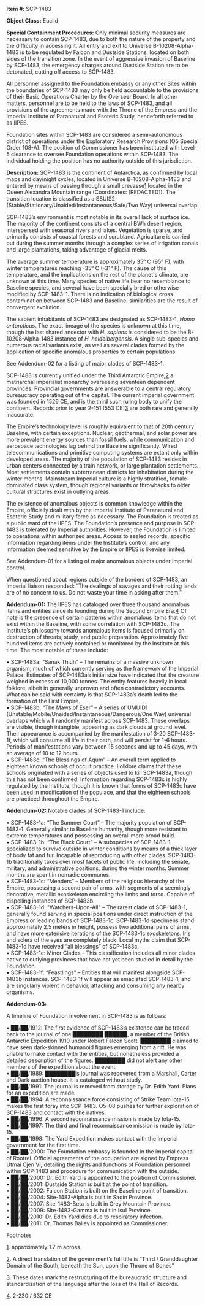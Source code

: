 **Item #:** SCP-1483

**Object Class:** Euclid

**Special Containment Procedures:** Only minimal security measures are necessary to contain SCP-1483, due to both the nature of the property and the difficulty in accessing it. All entry and exit to Universe B-10208-Alpha-1483 is to be regulated by Falcon and Dustside Stations, located on both sides of the transition zone. In the event of aggressive invasion of Baseline by SCP-1483, the emergency charges around Dustside Station are to be detonated, cutting off access to SCP-1483.

All personnel assigned to the Foundation embassy or any other Sites within the boundaries of SCP-1483 may only be held accountable to the provisions of their Basic Operations Charter by the Overseer Board. In all other matters, personnel are to be held to the laws of SCP-1483, and all provisions of the agreements made with the Throne of the Empress and the Imperial Institute of Paranatural and Esoteric Study, henceforth referred to as IIPES.

Foundation sites within SCP-1483 are considered a semi-autonomous district of operations under the Exploratory Research Provisions (O5 Special Order 108-A). The position of Commissioner has been instituted with Level-5 clearance to oversee Foundation operations within SCP-1483. The individual holding the position has no authority outside of this jurisdiction.

**Description:** SCP-1483 is the continent of Antarctica, as confirmed by local maps and day/night cycles, located in Universe B-10208-Alpha-1483 and entered by means of passing through a small crevasse[1](javascript:;) located in the Queen Alexandra Mountain range (Coordinates: \[REDACTED\]). The transition location is classified as a SSUIS2 (Stable/Stationary/Unaided/Instantaneous/Safe/Two Way) universal overlap.

SCP-1483’s environment is most notable in its overall lack of surface ice. The majority of the continent consists of a central BWh desert region, interspersed with seasonal rivers and lakes. Vegetation is sparse, and primarily consists of coastal forests and scrubland. Agriculture is carried out during the summer months through a complex series of irrigation canals and large plantations, taking advantage of glacial melts.

The average summer temperature is approximately 35° C (95° F), with winter temperatures reaching -35° C (-31° F). The cause of this temperature, and the implications on the rest of the planet's climate, are unknown at this time. Many species of native life bear no resemblance to Baseline species, and several have been specially bred or otherwise modified by SCP-1483-1. There is no indication of biological cross contamination between SCP-1483 and Baseline: similarities are the result of convergent evolution.

The sapient inhabitants of SCP-1483 are designated as SCP-1483-1, _Homo antarcticus_. The exact lineage of the species is unknown at this time, though the last shared ancestor with _H. sapiens_ is considered to be the B-10208-Alpha-1483 instance of _H. heidelbergensis_. A single sub-species and numerous racial variants exist, as well as several clades formed by the application of specific anomalous properties to certain populations.

See Addendum-02 for a listing of major clades of SCP-1483-1.

SCP-1483 is currently unified under the Third Antarctic Empire,[2](javascript:;) a matriarchal imperialist monarchy overseeing seventeen dependent provinces. Provincial governments are answerable to a central regulatory bureaucracy operating out of the capital. The current imperial government was founded in 1526 CE, and is the third such ruling body to unify the continent. Records prior to year 2-151 (553 CE)[3](javascript:;) are both rare and generally inaccurate.

The Empire’s technology level is roughly equivalent to that of 20th century Baseline, with certain exceptions. Nuclear, geothermal, and solar power are more prevalent energy sources than fossil fuels, while communication and aerospace technologies lag behind the Baseline significantly. Wired telecommunications and primitive computing systems are extant only within developed areas. The majority of the population of SCP-1483 resides in urban centers connected by a train network, or large plantation settlements. Most settlements contain subterranean districts for inhabitation during the winter months. Mainstream Imperial culture is a highly stratified, female-dominated class system, though regional variants or throwbacks to older cultural structures exist in outlying areas.

The existence of anomalous objects is common knowledge within the Empire, officially dealt with by the Imperial Institute of Paranatural and Esoteric Study and military force as necessary. The Foundation is treated as a public ward of the IIPES. The Foundation’s presence and purpose in SCP-1483 is tolerated by Imperial authorities: However, the Foundation is limited to operations within authorized areas. Access to sealed records, specific information regarding items under the Institute’s control, and any information deemed sensitive by the Empire or IIPES is likewise limited.

See Addendum-01 for a listing of major anomalous objects under Imperial control.

When questioned about regions outside of the borders of SCP-1483, an Imperial liaison responded: “The dealings of savages and their rotting lands are of no concern to us. Do not waste your time in asking after them.”

**Addendum-01:** The IIPES has cataloged over three thousand anomalous items and entities since its founding during the Second Empire Era.[4](javascript:;) Of note is the presence of certain patterns within anomalous items that do not exist within the Baseline, with some correlation with SCP-1483c. The Institute’s philosophy towards anomalous items is focused primarily on destruction of threats, study, and public preparation. Approximately five hundred items are actively contained or monitored by the Institute at this time. The most notable of these include:

• SCP-1483a: “Sanak Thiuh” – The remains of a massive unknown organism, much of which currently serving as the framework of the Imperial Palace. Estimates of SCP-1483a’s initial size have indicated that the creature weighed in excess of 10,000 tonnes. The entity features heavily in local folklore, albeit in generally unproven and often contradictory accounts. What can be said with certainty is that SCP-1483a’s death led to the formation of the First Empire.  
• SCP-1483b: “The Maws of Eser” – A series of UMUID1 (Unstable/Mobile/Unaided/Instantaneous/Dangerous/One Way) universal overlaps which will randomly manifest across SCP-1483. These overlaps are visible, though intangible, appearing as dark clouds at ground level. Their appearance is accompanied by the manifestation of 3-20 SCP-1483-1f, which will consume all life in their path, and will persist for 1-6 hours. Periods of manifestations vary between 15 seconds and up to 45 days, with an average of 10 to 12 hours.  
• SCP-1483c: “The Blessings of Aqum” – An overall term applied to eighteen known schools of occult practice. Folklore claims that these schools originated with a series of objects used to kill SCP-1483a, though this has not been confirmed. Information regarding SCP-1483c is highly regulated by the Institute, though it is known that forms of SCP-1483c have been used in modification of the populace, and that the eighteen schools are practiced throughout the Empire.

**Addendum-02:** Notable clades of SCP-1483-1 include:

• SCP-1483-1a: “The Summer Court” – The majority population of SCP-1483-1. Generally similar to Baseline humanity, though more resistant to extreme temperatures and possessing an overall more broad build.  
• SCP-1483-1b: “The Black Court” – A subspecies of SCP-1483-1, specialized to survive outside in winter conditions by means of a thick layer of body fat and fur. Incapable of reproducing with other clades. SCP-1483-1b traditionally takes over most facets of public life, including the senate, military, and administrative positions, during the winter months. Summer months are spent in nomadic communes.  
• SCP-1483-1c: “Menders” – Members of the religious hierarchy of the Empire, possessing a second pair of arms, with segments of a seemingly decorative, metallic exoskeleton encircling the limbs and torso. Capable of dispelling instances of SCP-1483b.  
• SCP-1483-1d: "Watchers-Upon-All" – The rarest clade of SCP-1483-1, generally found serving in special positions under direct instruction of the Empress or leading bands of SCP-1483-1c. SCP-1483-1d specimens stand approximately 2.5 meters in height, possess two additional pairs of arms, and have more extensive iterations of the SCP-1483-1c exoskeletons. Iris and sclera of the eyes are completely black. Local myths claim that SCP-1483-1d have received “all blessings” of SCP-1483c.  
• SCP-1483-1e: Minor Clades - This classification includes all minor clades native to outlying provinces that have not yet been studied in detail by the Foundation.  
• SCP-1483-1f: “Feastlings” – Entities that will manifest alongside SCP-1483b instances. SCP-1483-1f will appear as emaciated SCP-1483-1, and are singularly violent in behavior, attacking and consuming any nearby organisms.

**Addendum-03:**

A timeline of Foundation involvement in SCP-1483 is as follows:

• ██/██/1912: The first evidence of SCP-1483’s existence can be traced back to the journal of one ████████ ██████, a member of the British Antarctic Expedition 1910 under Robert Falcon Scott. ████████ claimed to have seen dark-skinned humanoid figures emerging from a rift. He was unable to make contact with the entities, but nonetheless provided a detailed description of the figures. ████████ did not alert any other members of the expedition about the event.  
• ██/██/1989: ████████’s journal was recovered from a Marshall, Carter and Dark auction house. It is cataloged without study.  
• ██/██/1991: The journal is removed from storage by Dr. Edith Yard. Plans for an expedition are made.  
• ██/██/1994: A reconnaissance force consisting of Strike Team Iota-15 makes the first foray into SCP-1483. O5-08 pushes for further exploration of SCP-1483 and contact with the natives.  
• ██/██/1996: A second reconnaissance mission is made by Iota-15.  
• ██/██/1997: The third and final reconnaissance mission is made by Iota-15.  
• ██/██/1998: The Yard Expedition makes contact with the Imperial government for the first time.  
• ██/██/2000: The Foundation embassy is founded in the imperial capital of Rootrel. Official agreements of the occupation are signed by Empress Utmai Cjen VI, detailing the rights and functions of Foundation personnel within SCP-1483 and procedure for communication with the outside.  
• ██/██/2000: Dr. Edith Yard is appointed to the position of Commissioner.  
• ██/██/2001: Dustside Station is built at the point of transition.  
• ██/██/2002: Falcon Station is built on the Baseline point of transition.  
• ██/██/2004: Site-1483-Alpha is built in Saqin Province.  
• ██/██/2007: Site-1483-Beta is built in Grey Mountain Province.  
• ██/██/2009: Site-1483-Gamma is built in Isul Province.  
• ██/██/2010: Dr. Edith Yard dies due to respiratory infection.  
• ██/██/2011: Dr. Thomas Bailey is appointed as Commissioner.

Footnotes

[1](javascript:;). approximately 1.7 m across.

[2](javascript:;). A direct translation of the government’s full title is “Third / Granddaughter Domain of the South, beneath the Sun, upon the Throne of Bones”

[3](javascript:;). These dates mark the restructuring of the bureaucratic structure and standardization of the language after the loss of the Hall of Records.

[4](javascript:;). 2-230 / 632 CE
